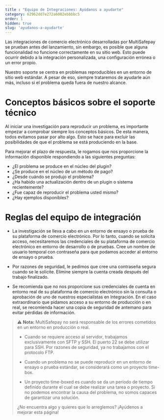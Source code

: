 ```yaml
---
title : "Equipo de Integraciones: Ayúdanos a ayudarte"
category: 62962dd7e272a6002ebbbbc5
order: 1
hidden: true
slug: 'ayudanos-a-ayudarte'
---
```


Las integraciones de comercio electrónico desarrolladas por MultiSafepay se prueban antes del lanzamiento, sin embargo, es posible que alguna funcionalidad no funcione correctamente en su sitio web. Esto puede ocurrir debido a la integración personalizada, una configuración errónea o un error propio.

Nuestro soporte se centra en problemas reproducibles en un entorno de sitio web estándar. A pesar de eso, siempre trataremos de ayudarle aún más, incluso si el problema queda fuera de nuestro alcance.

# Conceptos básicos sobre el soporte técnico

Al iniciar una investigación para reproducir un problema, es importante empezar a comprobar siempre los conceptos básicos. De esta manera, todos evitamos pasar por alto algo. Esto se hace para excluir las posibilidades de que el problema se está produciendo en la base.

Para mejorar el plazo de respuesta, le rogamos que nos proporcione la información disponible respondiendo a las siguientes preguntas:

- ¿El problema se produce en el núcleo del plugin?
- ¿Se produce en el núcleo de un método de pago?
- ¿Desde cuándo se produjo el problema?
- ¿Ha habido una actualización dentro de un plugin o sistema recientemente?
- ¿Fue capaz de reproducir el problema usted mismo?
- ¿Hay ejemplos disponibles?

# Reglas del equipo de integración

- La investigación se lleva a cabo en un entorno de ensayo o prueba de su plataforma de comercio electrónico. Por lo tanto, cuando se solicita acceso, necesitaremos las credenciales de su plataforma de comercio electrónico en entorno de desarrollo o de pruebas. Cree un nombre de usuario temporal con contraseña para que podamos acceder al entorno de ensayo o prueba.

- Por razones de seguridad, le pedimos que cree una contraseña segura cuando se le solicite. Elimine siempre la cuenta creada después del trabajo finalizado.

- Se recomienda que no nos proporcione sus credenciales de cuenta en entorno real de su plataforma de comercio electrónico sin la consulta o aprobación de uno de nuestros especialistas en Integración. En el caso extraordinario que pidamos acceso a su entorno de producción o en real, se recomienda hacer una copia de seguridad de antemano para evitar pérdidas de información.

> ⚠️ **Nota:**
> MultiSafepay no será responsable de los errores cometidos en un entorno en producción o real.
>
> - Cuando se requiere acceso al servidor, trabajamos exclusivamente con SFTP y SSH. El puerto 22 se debe utilizar para SSH. Por razones de seguridad, ya no trabajamos con el protocolo FTP.
>
> - Cuando un problema no se puede reproducir en un entorno de ensayo o prueba estándar, se considerará como un proyecto time-box.
> 
> - Un proyecto time-boxed es cuando se da un período de tiempo definido durante el cual se debe realizar una tarea o proyecto. Si no podemos encontrar la causa del problema, no somos capaces de garantizar una solución.
>
> ¿No encuentra algo y quieres que lo arreglemos? ¡Ayúdenos a mejorar esta página!